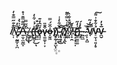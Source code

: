 <div align="center">

<b>/̸̠̜̅̐͊̋̿̐̓\̸̧͔̰̳̦̣̪̈̏̓ ̴̡̛̅͐͛̀̽/̶̱̼̣̤̰̲̣̈́̋͌̿̄̍̊\̴̲̣̝̀͜ͅ ̸̝̮̟̹̀̆̋̿ ̴̤̻̀(̵̙̺̳̩͐͗́͑͋̓̕͜ͅ(̵̺͖̤͌͂͑̐̕o̶̢̘͔̒̈̑̒͊v̴̢͚͚͎͎̞͒͊̎ȯ̶̞̮͖̑̈́̿)̸̳̥̰̜̥̺̐ͅ)̴͎̜͍̱̋̌͋̓̾̚͜ ̷̨̢̥̅͝ͅ(̸̢̛̼̞̭͋ͅ)̸͚̰͛̔̾̀̿͒͂:̴͓̞̑̌̂̆̊͋̀:̸͎̟̯̂̓̌:̶̢͙͙͕̠̩͆(̷̮͍͚̫͚͂̍̒̋̕)̵̳̗̊̍̽́ ̵͍̪̲̀̍ ̴̤̚ ̴̹̙͙̻̓̉̚͝V̸̘̅̀̒̃̚V̴̠̼̩̘͈̦̥̉͋̐͗͌͠V̵̪̮̅̉̓</b>

✨

</div>
